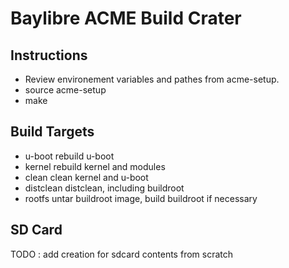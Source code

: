 # Baylibre ACME Build Crater #

## Instructions ##

* Review environement variables and pathes from acme-setup.
* source acme-setup
* make

## Build Targets ##

* u-boot	rebuild u-boot
* kernel	rebuild kernel and modules
* clean		clean kernel and u-boot
* distclean	distclean, including buildroot
* rootfs	untar buildroot image, build buildroot if necessary

## SD Card ##

TODO : add creation for sdcard contents from scratch

